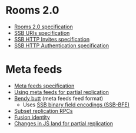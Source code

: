 # Rooms 2.0

- [Rooms 2.0 specification](https://ssb-ngi-pointer.github.io/rooms2)
- [SSB URIs specification](https://github.com/ssb-ngi-pointer/ssb-uri-spec)
- [SSB HTTP Invites specification](https://ssb-ngi-pointer.github.io/ssb-http-invite-spec)
- [SSB HTTP Authentication specification](https://ssb-ngi-pointer.github.io/ssb-http-auth-spec)

# Meta feeds

- [Meta feeds specification](https://github.com/ssb-ngi-pointer/ssb-meta-feed-spec)
- [Using meta feeds for partial replication](https://github.com/ssb-ngi-pointer/ssb-secure-partial-replication-spec)
- [Bendy butt](https://github.com/ssb-ngi-pointer/bendy-butt-spec) (meta feeds feed format)
  - Uses [SSB binary field encodings (SSB-BFE)](https://github.com/ssb-ngi-pointer/ssb-binary-field-encodings-spec)
- [Subset replication RPCs](https://github.com/ssb-ngi-pointer/ssb-subset-replication-spec)
- [Fusion identity](https://github.com/ssb-ngi-pointer/fusion-identity-spec)
- [Changes in JS land for partial replication](https://github.com/ssb-ngi-pointer/ssb-secure-partial-replication-impl-spec)
